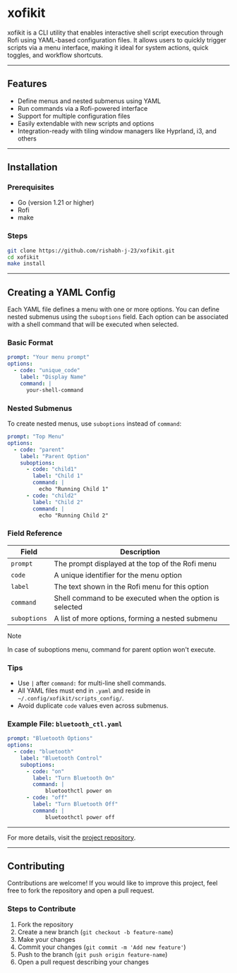 # xofikit

xofikit is a CLI utility that enables interactive shell script execution through Rofi using YAML-based configuration files. It allows users to quickly trigger scripts via a menu interface, making it ideal for system actions, quick toggles, and workflow shortcuts.

---

## Features

* Define menus and nested submenus using YAML
* Run commands via a Rofi-powered interface
* Support for multiple configuration files
* Easily extendable with new scripts and options
* Integration-ready with tiling window managers like Hyprland, i3, and others

---

## Installation

### Prerequisites

* Go (version 1.21 or higher)
* Rofi
* make

### Steps

```bash
git clone https://github.com/rishabh-j-23/xofikit.git
cd xofikit
make install
```

---

## Creating a YAML Config

Each YAML file defines a menu with one or more options. You can define nested submenus using the `suboptions` field. Each option can be associated with a shell command that will be executed when selected.

### Basic Format

```yaml
prompt: "Your menu prompt"
options:
  - code: "unique_code"
    label: "Display Name"
    command: |
      your-shell-command
```

### Nested Submenus

To create nested menus, use `suboptions` instead of `command`:

```yaml
prompt: "Top Menu"
options:
  - code: "parent"
    label: "Parent Option"
    suboptions:
      - code: "child1"
        label: "Child 1"
        command: |
          echo "Running Child 1"
      - code: "child2"
        label: "Child 2"
        command: |
          echo "Running Child 2"
```

### Field Reference

| Field        | Description                                              |
| ------------ | -------------------------------------------------------- |
| `prompt`     | The prompt displayed at the top of the Rofi menu         |
| `code`       | A unique identifier for the menu option                  |
| `label`      | The text shown in the Rofi menu for this option          |
| `command`    | Shell command to be executed when the option is selected |
| `suboptions` | A list of more options, forming a nested submenu         |

> [!NOTE]
> In case of suboptions menu, command for parent option won't execute.

### Tips

* Use `|` after `command:` for multi-line shell commands.
* All YAML files must end in `.yaml` and reside in `~/.config/xofikit/scripts_config/`.
* Avoid duplicate `code` values even across submenus.

### Example File: `bluetooth_ctl.yaml`

```yaml
prompt: "Bluetooth Options"
options:
  - code: "bluetooth"
    label: "Bluetooth Control"
    suboptions:
      - code: "on"
        label: "Turn Bluetooth On"
        command: |
            bluetoothctl power on
      - code: "off"
        label: "Turn Bluetooth Off"
        command: |
            bluetoothctl power off
```

---

For more details, visit the [project repository](https://github.com/rishabh-j-23/xofikit).

---

## Contributing

Contributions are welcome! If you would like to improve this project, feel free to fork the repository and open a pull request.

### Steps to Contribute

1. Fork the repository
2. Create a new branch (`git checkout -b feature-name`)
3. Make your changes
4. Commit your changes (`git commit -m 'Add new feature'`)
5. Push to the branch (`git push origin feature-name`)
6. Open a pull request describing your changes
